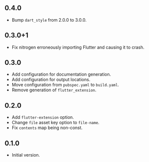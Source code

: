 ## 0.4.0
* Bump `dart_style` from 2.0.0 to 3.0.0.


## 0.3.0+1
* Fix nitrogen erroneously importing Flutter and causing it to crash.

## 0.3.0
* Add configuration for documentation generation.
* Add configuration for output locations.
* Move configuration from `pubspec.yaml` to `build.yaml`.
* Remove generation of `flutter_extension`.

## 0.2.0
* Add `flutter-extension` option.
* Change `file` asset key option to `file-name`.
* Fix `contents` map being non-const.

## 0.1.0

- Initial version.
